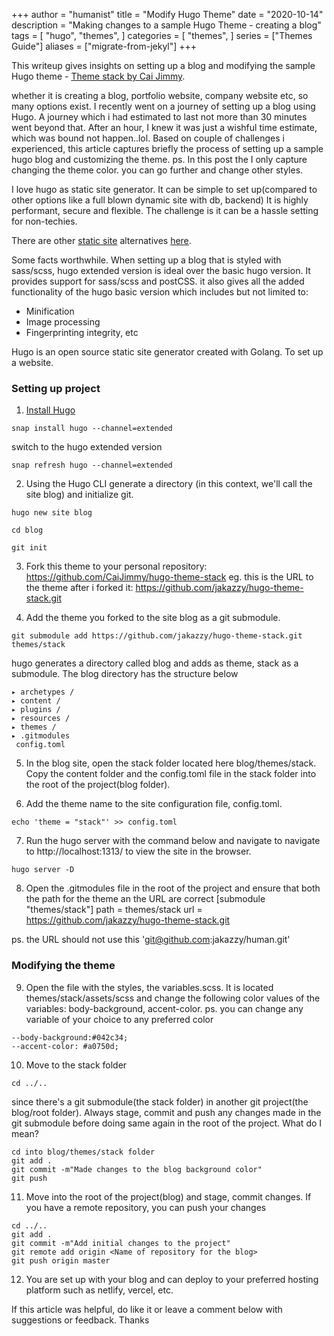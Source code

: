 +++
author = "humanist"
title = "Modify Hugo Theme"
date = "2020-10-14"
description = "Making changes to a sample Hugo Theme - creating a blog"
tags = [
    "hugo",
    "themes",
]
categories = [
    "themes",
]
series = ["Themes Guide"]
aliases = ["migrate-from-jekyl"]
+++

This writeup gives insights on setting up a blog and modifying the sample Hugo theme - [Theme stack by Cai Jimmy]().
<!--more-->

whether it is creating a blog, portfolio website, company website etc, so many options exist. I recently went on a journey of setting up a blog using Hugo. A journey which i had estimated to last not more than 30 minutes went beyond that. After an hour, I knew it was just a wishful time estimate, which was bound not happen..lol.  Based on couple of challenges i experienced, this article captures briefly the process of setting up a sample hugo blog and customizing the theme.
ps. In this post the I only capture changing the theme color. you can go further and change other styles.


I love hugo as static site generator. It can be simple to set up(compared to other options like a full blown dynamic site with db, backend)
It is highly performant, secure and flexible. The challenge is it can be a hassle setting for non-techies.

There are other [static site](https://jamstack.org/generators/) alternatives [here](https://jamstack.org/generators/).

Some facts worthwhile. When setting up a blog that is styled with sass/scss, hugo extended version is ideal over the basic hugo version. 
It provides support for sass/scss and postCSS. it also gives all the added functionality of the hugo basic version which includes but not limited to:
* Minification
* Image processing
* Fingerprinting integrity, etc 

Hugo is an open source static site generator created with Golang. To set up a website.

### Setting up project

1. [Install Hugo](https://gohugo.io/getting-started/installing/) 
```
snap install hugo --channel=extended
```

switch to the hugo extended version

```
snap refresh hugo --channel=extended
```
2. Using the Hugo CLI generate a directory (in this context, we'll call the site blog) and initialize git.
```
hugo new site blog

cd blog

git init
```



3. Fork this theme to your personal repository: https://github.com/CaiJimmy/hugo-theme-stack
eg. this is the URL to the theme after i forked it: https://github.com/jakazzy/hugo-theme-stack.git

4. Add the theme you forked to the site blog as a git submodule.
```
git submodule add https://github.com/jakazzy/hugo-theme-stack.git themes/stack
```
hugo generates a directory called blog and adds as theme, stack as a submodule.
The blog directory has the structure below
```
▸ archetypes /
▸ content /
▸ plugins /
▸ resources /
▸ themes /
▸ .gitmodules
 config.toml
```
5. In the blog site, open the stack folder located here blog/themes/stack. 
Copy the content folder and the config.toml file in the stack folder into the root of the project(blog folder).

6. Add the theme name to the site configuration file, config.toml.
```
echo 'theme = "stack"' >> config.toml
```
7. Run the hugo server with the command below and navigate to navigate to http://localhost:1313/  to view the site in the browser.
```
hugo server -D 
```

8. Open the .gitmodules file in the root of the project and ensure that both the path for the theme an the URL are correct
[submodule "themes/stack"]
	path = themes/stack
	url = https://github.com/jakazzy/hugo-theme-stack.git

ps. the URL should not use this 'git@github.com:jakazzy/human.git'


### Modifying the theme
9. Open the file with the styles, the variables.scss. It is located themes/stack/assets/scss
 and change the following color values of the variables: body-background, accent-color.
 ps. you can change any variable of your choice to any preferred color
 ```
 --body-background:#042c34;
 --accent-color: #a0750d;
 ```
10. Move to the stack folder
```
cd ../..
```
since there's a git submodule(the stack folder) in another git project(the blog/root folder). Always stage, commit and push any changes made in the git submodule before doing same again in the root of the project.
What do I mean?
```
cd into blog/themes/stack folder
git add .
git commit -m"Made changes to the blog background color"
git push
```

11. Move into the root of the project(blog) and stage, commit changes. If you have a remote repository, you can push your changes
```
cd ../..
git add .
git commit -m"Add initial changes to the project"
git remote add origin <Name of repository for the blog>
git push origin master
```

12. You are set up with your blog and can deploy to your preferred hosting platform such as netlify, vercel, etc.

If this article was helpful, do like it or leave a comment below with suggestions or feedback.
Thanks
